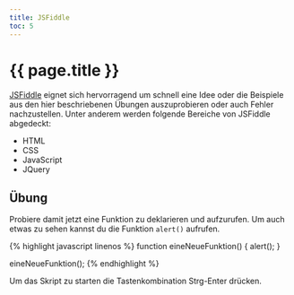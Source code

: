```yaml
---
title: JSFiddle
toc: 5
---
```

# {{ page.title }}

[JSFiddle](http://jsfiddle.net/) eignet sich hervorragend um schnell eine Idee
oder die Beispiele aus den hier beschriebenen Übungen auszuprobieren oder auch
Fehler nachzustellen. Unter anderem werden folgende Bereiche von JSFiddle abgedeckt:

* HTML
* CSS
* JavaScript
* JQuery

## Übung

Probiere damit jetzt eine Funktion zu deklarieren und aufzurufen. Um auch etwas
zu sehen kannst du die Funktion `alert()` aufrufen.

{% highlight javascript linenos %}
function eineNeueFunktion() {
    alert();
}

eineNeueFunktion();
{% endhighlight %}

Um das Skript zu starten die Tastenkombination Strg-Enter drücken.
